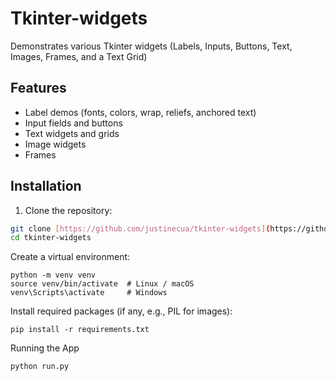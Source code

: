 # Tkinter-widgets

Demonstrates various Tkinter widgets (Labels, Inputs, Buttons, Text, Images, Frames, and a Text Grid)

## Features

- Label demos (fonts, colors, wrap, reliefs, anchored text)
- Input fields and buttons
- Text widgets and grids
- Image widgets
- Frames

## Installation

1. Clone the repository:

```bash
git clone [https://github.com/justinecua/tkinter-widgets](https://github.com/justinecua/tkinter-widgets.git)
cd tkinter-widgets
```
Create a virtual environment:
```
python -m venv venv
source venv/bin/activate  # Linux / macOS
venv\Scripts\activate     # Windows
```
Install required packages (if any, e.g., PIL for images):
```
pip install -r requirements.txt
```
Running the App
```
python run.py
```
